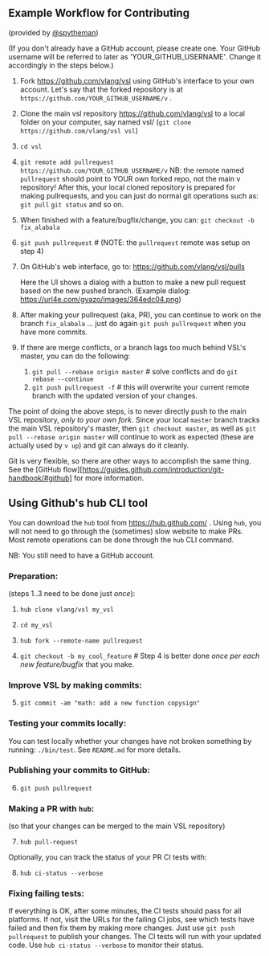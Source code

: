 ## Example Workflow for Contributing

(provided by [@spytheman](https://github.com/spytheman))

(If you don't already have a GitHub account, please create one. Your GitHub
username will be referred to later as 'YOUR_GITHUB_USERNAME'. Change it
accordingly in the steps below.)

1. Fork https://github.com/vlang/vsl using GitHub's interface to your own account.
   Let's say that the forked repository is at
   `https://github.com/YOUR_GITHUB_USERNAME/v` .
2. Clone the main vsl repository https://github.com/vlang/vsl to a local folder on
   your computer, say named vsl/ (`git clone https://github.com/vlang/vsl vsl`)
3. `cd vsl`
4. `git remote add pullrequest https://github.com/YOUR_GITHUB_USERNAME/v`
   NB: the remote named `pullrequest` should point to YOUR own forked repo, not the
   main v repository! After this, your local cloned repository is prepared for
   making pullrequests, and you can just do normal git operations such as:
   `git pull` `git status` and so on.

5. When finished with a feature/bugfix/change, you can:
   `git checkout -b fix_alabala`
6. `git push pullrequest` # (NOTE: the `pullrequest` remote was setup on step 4)
7. On GitHub's web interface, go to: https://github.com/vlang/vsl/pulls

   Here the UI shows a dialog with a button to make a new pull request based on
   the new pushed branch.
   (Example dialog: https://url4e.com/gyazo/images/364edc04.png)

8. After making your pullrequest (aka, PR), you can continue to work on the
   branch `fix_alabala` ... just do again `git push pullrequest` when you have more
   commits.

9. If there are merge conflicts, or a branch lags too much behind VSL's master,
   you can do the following:

   1. `git pull --rebase origin master` # solve conflicts and do
      `git rebase --continue`
   2. `git push pullrequest -f` # this will overwrite your current remote branch
      with the updated version of your changes.

The point of doing the above steps, is to never directly push to the main VSL
repository, _only to your own fork_. Since your local `master` branch tracks the
main VSL repository's master, then `git checkout master`, as well as
`git pull --rebase origin master` will continue to work as expected
(these are actually used by `v up`) and git can always do it cleanly.

Git is very flexible, so there are other ways to accomplish the same thing.
See the [GitHub flow][https://guides.github.com/introduction/git-handbook/#github]
for more information.

## Using Github's hub CLI tool

You can download the `hub` tool from https://hub.github.com/ . Using
`hub`, you will not need to go through the (sometimes) slow website
to make PRs. Most remote operations can be done through the `hub` CLI
command.

NB: You still need to have a GitHub account.

### Preparation:

(steps 1..3 need to be done just _once_):

1. `hub clone vlang/vsl my_vsl`
2. `cd my_vsl`
3. `hub fork --remote-name pullrequest`

4. `git checkout -b my_cool_feature` # Step 4 is better done _once per each new
   feature/bugfix_ that you make.

### Improve VSL by making commits:

5. `git commit -am "math: add a new function copysign"`

### Testing your commits locally:

You can test locally whether your changes have not broken something by
running: `./bin/test`. See `README.md` for more details.

### Publishing your commits to GitHub:

6. `git push pullrequest`

### Making a PR with `hub`:

(so that your changes can be merged to the main VSL repository)

7. `hub pull-request`

Optionally, you can track the status of your PR CI tests with:

8. `hub ci-status --verbose`

### Fixing failing tests:

If everything is OK, after some minutes, the CI tests should pass for
all platforms. If not, visit the URLs for the failing CI jobs, see
which tests have failed and then fix them by making more changes. Just use
`git push pullrequest` to publish your changes. The CI tests will
run with your updated code. Use `hub ci-status --verbose` to monitor
their status.
